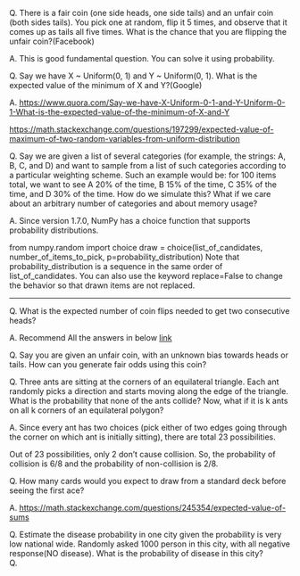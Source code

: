 
Q. There is a fair coin (one side heads, one side tails) and an unfair coin (both sides tails). You pick one at random, flip it 5 times, and observe that it comes up as tails all five times. What is the chance that you are flipping the unfair coin?(Facebook)

A.  This is good fundamental question. You can solve it using probability.


Q. Say we have X ~ Uniform(0, 1) and Y ~ Uniform(0, 1). What is the expected value of the minimum of X and Y?(Google)

A. https://www.quora.com/Say-we-have-X-Uniform-0-1-and-Y-Uniform-0-1-What-is-the-expected-value-of-the-minimum-of-X-and-Y

https://math.stackexchange.com/questions/197299/expected-value-of-maximum-of-two-random-variables-from-uniform-distribution

Q. Say we are given a list of several categories (for example, the strings: A, B, C, and D) and want to sample from a list of such categories according to a particular weighting scheme. Such an example would be: for 100 items total, we want to see A 20% of the time, B 15% of the time, C 35% of the time, and D 30% of the time. How do we simulate this? What if we care about an arbitrary number of categories and about memory usage?

A. Since version 1.7.0, NumPy has a choice function that supports probability distributions.

from numpy.random import choice
draw = choice(list_of_candidates, number_of_items_to_pick,
              p=probability_distribution)
Note that probability_distribution is a sequence in the same order of list_of_candidates. You can also use the keyword replace=False to change the behavior so that drawn items are not replaced.

---
Q. What is the expected number of coin flips needed to get two consecutive heads?

A. Recommend All the answers in below
[link](https://www.quora.com/What-is-the-expected-number-of-coin-flips-until-you-get-two-heads-in-a-row) 

Q. Say you are given an unfair coin, with an unknown bias towards heads or tails. How can you generate fair odds using this coin?

Q. Three ants are sitting at the corners of an equilateral triangle. Each ant randomly picks a direction and starts moving along the edge of the triangle. What is the probability that none of the ants collide? Now, what if it is k ants on all k corners of an equilateral polygon?

A. Since every ant has two choices (pick either of two edges going through the corner on which ant is initially sitting), there are total 23 possibilities.

Out of 23 possibilities, only 2 don’t cause collision. So, the probability of collision is 6/8 and the probability of non-collision is 2/8.

Q. How many cards would you expect to draw from a standard deck before seeing the first ace?

A. https://math.stackexchange.com/questions/245354/expected-value-of-sums


Q. Estimate the disease probability in one city given the probability is very low national wide. Randomly asked 1000 person in this city, with all negative response(NO disease). What is the probability of disease in this city?   
Q. 
